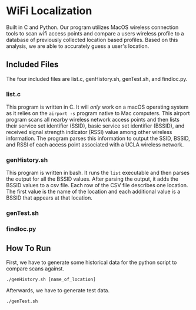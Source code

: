 # WiFi Localization

Built in C and Python. Our program utilizes MacOS wireless connection tools to scan wifi access points and compare a users wireless profile to a database of previously collected location based profiles. Based on this analysis, we are able to accurately guess a user's location.

## Included Files

The four included files are list.c, genHistory.sh, genTest.sh, and findloc.py.

### list.c

This program is written in C. It will *only* work on a macOS operating system as it relies on the `airport -s` program native to Mac computers. This airport program scans all nearby wireless network access points and then lists their service set identifier (SSID), basic service set identifier (BSSID), and received signal strength indicator (RSSI) value among other wireless information. The program parses this information to output the SSID, BSSID, and RSSI of each access point associated with a UCLA wireless network.

### genHistory.sh

This program is written in bash. It runs the `list` executable and then parses the output for all the BSSID values. After parsing the output, it adds the BSSID values to a csv file. Each row of the CSV file describes one location. The first value is the name of the location and each additional value is a BSSID that appears at that location.

### genTest.sh

### findloc.py

## How To Run

First, we have to generate some historical data for the python script to compare scans against.

```
./genHistory.sh [name_of_location]
```

Afterwards, we have to generate test data.

```
./genTest.sh
```




